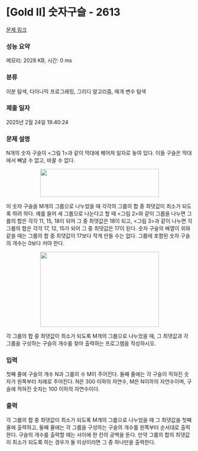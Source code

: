 # [Gold II] 숫자구슬 - 2613 

[문제 링크](https://www.acmicpc.net/problem/2613) 

### 성능 요약

메모리: 2028 KB, 시간: 0 ms

### 분류

이분 탐색, 다이나믹 프로그래밍, 그리디 알고리즘, 매개 변수 탐색

### 제출 일자

2025년 2월 24일 19:40:24

### 문제 설명

<p>N개의 숫자 구슬이 <그림 1>과 같이 막대에 꿰어져 일자로 놓여 있다. 이들 구슬은 막대에서 빼낼 수 없고, 바꿀 수 없다.</p>

<p style="text-align: center;"><img alt="" src="https://www.acmicpc.net/upload/images/zpnX89PzMGeEESangEe4ecW.png" style="width: 321px; height: 76px; "></p>

<p>이 숫자 구슬을 M개의 그룹으로 나누었을 때 각각의 그룹의 합 중 최댓값이 최소가 되도록 하려 하다. 예를 들어 세 그룹으로 나눈다고 할 때 <그림 2>와 같이 그룹을 나누면 그룹의 합은 각각 11, 15, 18이 되어 그 중 최댓값은 18이 되고, <그림 3>과 같이 나누면 각 그룹의 합은 각각 17, 12, 15가 되어 그 중 최댓값은 17이 된다. 숫자 구슬의 배열이 위와 같을 때는 그룹의 합 중 최댓값이 17보다 작게 만들 수는 없다. 그룹에 포함된 숫자 구슬의 개수는 0보다 커야 한다.</p>

<p style="text-align: center;"><img alt="" src="https://www.acmicpc.net/upload/images/9CfPHHJIQowLabmJuT.png" style="width: 321px; height: 203px; "></p>

<p>각 그룹의 합 중 최댓값이 최소가 되도록 M개의 그룹으로 나누었을 때, 그 최댓값과 각 그룹을 구성하는 구슬의 개수를 찾아 출력하는 프로그램을 작성하시오.</p>

### 입력 

 <p>첫째 줄에 구슬의 개수 N과 그룹의 수 M이 주어진다. 둘째 줄에는 각 구슬이 적혀진 숫자가 왼쪽부터 차례로 주어진다. N은 300 이하의 자연수, M은 N이하의 자연수이며, 구슬에 적혀진 숫자는 100 이하의 자연수이다.</p>

### 출력 

 <p>각 그룹의 합 중 최댓값이 최소가 되도록 M개의 그룹으로 나누었을 때 그 최댓값을 첫째 줄에 출력하고, 둘째 줄에는 각 그룹을 구성하는 구슬의 개수를 왼쪽부터 순서대로 출력한다. 구슬의 개수를 출력할 때는 사이에 한 칸의 공백을 둔다. 만약 그룹의 합의 최댓값이 최소가 되도록 하는 경우가 둘 이상이라면 그 중 하나만을 출력한다.</p>


